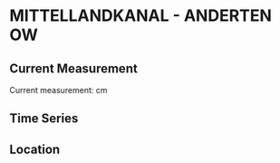 # MITTELLANDKANAL - ANDERTEN OW

## Current Measurement

Current measurement: <Value topic="rivers/pegel-online/MLK/ANDERTEN_OW/measurementValue"/> cm

## Time Series

<TimeSeries topic="rivers/pegel-online/MLK/ANDERTEN_OW/measurementValue" period="week" />

## Location

<WorldMap>
  <Marker lat="52.35467744559063" lon="9.869744389448227" labelTopic="rivers/pegel-online/MLK/ANDERTEN_OW" />
</WorldMap>
